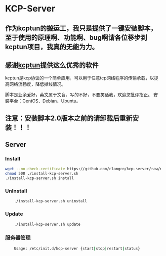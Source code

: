 KCP-Server
===========
## 作为kcptun的搬运工，我只是提供了一键安装脚本，至于使用的原理啊、功能啊、bug啊请各位移步到kcptun项目，我真的无能为力。


## 感谢[kcptun](https://github.com/xtaci/kcptun)提供这么优秀的软件
kcptun是kcp协议的一个简单应用，可以用于任意tcp网络程序的传输承载，以提高网络流畅度，降低掉线情况。

脚本是业余爱好，英文属于文盲，写的不好，不要笑话我，欢迎您批评指正。
安装平台：CentOS、Debian、Ubuntu。

## 注意：安装脚本2.0版本之前的请卸载后重新安装！！！

Server
------

### Install

```Bash
wget --no-check-certificate https://github.com/clangcn/kcp-server/raw/master/install-kcp-server.sh -O ./install-kcp-server.sh
chmod 500 ./install-kcp-server.sh
./install-kcp-server.sh install
```

### UnInstall
```Bash
    ./install-kcp-server.sh uninstall
```
### Update
```Bash
    ./install-kcp-server.sh update
```
### 服务器管理
```Bash
    Usage: /etc/init.d/kcp-server {start|stop|restart|status}
```
